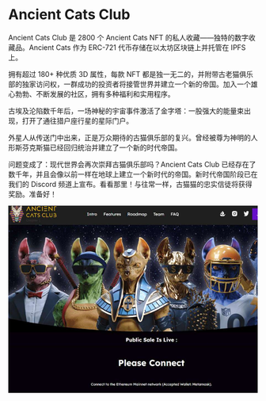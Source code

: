 # Ancient Cats Club

Ancient Cats Club 是 2800 个 Ancient Cats NFT 的私人收藏——独特的数字收藏品。Ancient Cats 作为 ERC-721 代币存储在以太坊区块链上并托管在 IPFS 上。

拥有超过 180+ 种优质 3D 属性，每款 NFT 都是独一无二的，并附带古老猫俱乐部的独家访问权，一群成功的投资者将接管世界并建立一个新的帝国。加入一个雄心勃勃、不断发展的社区，拥有多种福利和实用程序。

古埃及沦陷数千年后，一场神秘的宇宙事件激活了金字塔：一股强大的能量束出现，打开了通往猎户座行星的星际门户。

外星人从传送门中出来，正是万众期待的古猫俱乐部的复兴。曾经被尊为神明的人形斯芬克斯猫已经回归统治并建立了一个新的时代帝国。

问题变成了：现代世界会再次崇拜古猫俱乐部吗？Ancient Cats Club 已经存在了数千年，并且会像以前一样在地球上建立一个新时代的帝国。新时代帝国阶段已在我们的 Discord 频道上宣布。看看那里！与往常一样，古猫猫的忠实信徒将获得奖励。准备好！

![NFT](image-20220902145104169.jpg)

